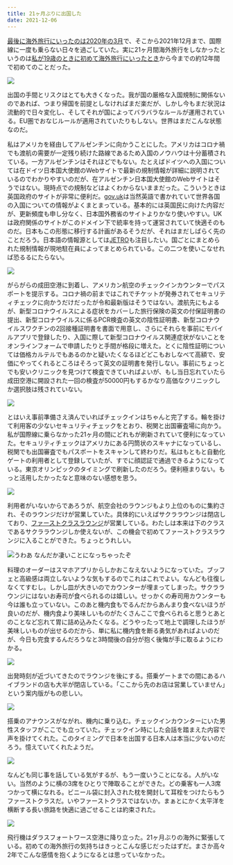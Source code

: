 ```yaml
---
title: 21ヶ月ぶりに出国した
date: 2021-12-06
---
```


[最後に海外旅行にいったのは2020年の3月](/post/1607745895)で、そこから2021年12月まで、国際線に一度も乗らない日々を過ごしていた。実に21ヶ月間海外旅行をしなかったというのは[私が19歳のときに初めて海外旅行にいったとき](/post/1266964260)から今までの約12年間で初めてのことだった。

![](https://photos.smugmug.com/photos/i-7KCc2m5/0/1daa2117/X3/i-7KCc2m5-X3.jpg)

出国の手間とリスクはとても大きくなった。我が国の厳格な入国規制に関係ないのであれば、つまり帰国を前提としなければまだ楽だが、しかし今もまだ状況は流動的で日々変化し、そしてそれが国によってバラバラなルールが運用されている。EU圏でおなじルールが適用されていたりもしない。世界はまだこんな状態なのだ。

私はアメリカを経由してアルゼンチンに向かうことにした。アメリカはコロナ禍でも渡航の需要が一定残り続けた路線であるため入国のノウハウは十分蓄積されている。一方アルゼンチンはそれほどでもない。たとえばドイツへの入国については在ドイツ日本国大使館のWebサイトで最新の規制情報が詳細に説明されているのでわかりやすいのだが、在アルゼンチン日本国大使館のWebサイトはそうではない。現時点での規制などはよくわからないままだった。こういうときは英国政府のサイトが非常に便利だ。[gov.uk](https://gov.uk)は当然英語で書かれていて世界各国の入国についての情報がよくまとまっている。基本的には英国民に向けた内容だが、更新頻度も申し分なく、日本国外務省のサイトよりかなり使いやすい。UKは政府関係のサイトがこのドメイン下で統率を持って運営されていて快適そのものだ。日本もこの形態に移行する計画があるそうだが、それはまだしばらく先のことだろう。日本語の情報源としては[JETRO](https://www.jetro.go.jp/)も注目したい。国ごとにまとめられた規制情報が現地駐在員によってまとめられている。この二つを使いこなせれば恐るるにたらない。

![](https://photos.smugmug.com/photos/i-tSjKxdZ/0/ddc73d5e/X2/i-tSjKxdZ-X2.png)

がらがらの成田空港に到着し、アメリカン航空のチェックインカウンターでパスポートを提示する。コロナ禍の前まではこれでチケットが発券されてセキュリティチェックに向かうだけだったが令和最新版はそうではない。渡航先にもよるが、新型コロナウイルスによる症状をカバーした旅行保険の英文の付保証明書の提出、新型コロナウイルスに係るPCR検査の英文の陰性証明書、新型コロナウイルスワクチンの2回接種証明書を書面で用意し、さらにそれらを事前にモバイルアプリで登録したり、入国に際して新型コロナウイルス関連症状がないことをオンラインフォームで申請したりと手間が格段に増えた。とくに陰性証明については価格カルテルでもあるのかと疑いたくなるほどどこもおしなべて高額で、安価にやってくれるところはそろって英文の証明書を発行しない。事前にちょっとでも安いクリニックを見つけて検査できていればよいが、もし当日忘れていたら成田空港に開設された一回の検査が50000円もするかなり高価なクリニックしか選択肢は残されていない。

![](https://photos.smugmug.com/photos/i-nW5NsBs/0/9c608d53/X3/i-nW5NsBs-X3.jpg)

とはいえ事前準備さえ済んでいればチェックインはちゃんと完了する。輪を掛けて利用客の少ないセキュリティチェックをとおり、税関と出国審査場に向かう。私が国際線に乗らなかった21ヶ月の間にどれもが刷新されていて便利になっていた。セキュリティチェックはアメリカにある円筒状のスキャナになっているし、税関でも出国審査でもパスポートをスキャンして終わりだ。私はもともと自動化ゲートの利用者として登録していたが、すでに顔認証で通過できるようになっている。東京オリンピックのタイミングで刷新したのだろう。便利極まりない。もっと活用したかったなと意味のない感想を思う。

![](https://photos.smugmug.com/photos/i-V2FvzDr/0/6e048393/X3/i-V2FvzDr-X3.jpg)

利用者がいないからであろうが、航空会社のラウンジもより上位のものに集約され、そのラウンジだけが営業していた。具体的にいえばサクララウンジは閉店しており、[ファーストクラスラウンジ](https://www.gqjapan.jp/lifestyle/article/20191209-jal-first)が営業している。わたしは本来は下のクラスであるサクララウンジしか使えないが、この機会で初めてファーストクラスラウンジに入ることができた。ちょっとうれしい。

![うわあ なんだか凄いことになっちゃったぞ](https://photos.smugmug.com/photos/i-FmHPWBs/0/7b26ba99/X3/i-FmHPWBs-X3.jpg)

料理のオーダーはスマホアプリからしかおこなえないようになっていた。ブッフェと高級感は両立しないような気もするのでこれはこれでよい。なんども往復しなくてすむし。しかし皿が大きいのでカウンターが埋まってしまった。サクララウンジにはないお寿司が食べられるのは嬉しい。せっかくの寿司用カウンターも今は誰も立っていない。このあと機内食もでるんだからあんまり食べないほうが良いのだが、機内食より美味しいものがたくさんここで食べられると思うとあとのことなど忘れて胃に詰め込みたくなる。どうやったって地上で調理したほうが美味しいものが出せるのだから、単に私に機内食を断る勇気があればよいのだが、今日も完食するんだろうなと3時間後の自分が抱く後悔が手に取るようにわかる。

![](https://photos.smugmug.com/photos/i-F2rQKPP/0/87b74e0b/X3/i-F2rQKPP-X3.jpg)

出発時刻が近づいてきたのでラウンジを後にする。搭乗ゲートまでの間にあるハイブランドの店も大半が閉店している。「ここから先のお店は営業していません」という案内版がもの悲しい。

![](https://photos.smugmug.com/photos/i-35hXjbQ/0/72da7c35/X3/i-35hXjbQ-X3.jpg)

搭乗のアナウンスがながれ、機内に乗り込む。チェックインカウンターにいた男性スタッフがここでも立っていた。チェックイン時にした会話を踏まえた内容で声を掛けてくれた。このタイミングで日本を出国する日本人は本当に少ないのだろう。憶えていてくれたようだ。

![](https://photos.smugmug.com/photos/i-64LcTVk/0/8a4572bb/X3/i-64LcTVk-X3.jpg)

なんども同じ事を話している気がするが、もう一度いうことになる。人がいない。当然のように横の3席をひとりで陣取ることができた。どの乗客も一人3席つかって横になれる。ビニール袋に封入された枕を開封して耳栓をつけたらもうファーストクラスだ。いやファーストクラスではないか。まぁとにかく太平洋を横断する長い旅路を快適に過ごせることは約束された。

![](https://photos.smugmug.com/photos/i-Sn7SSTD/0/de6598d6/X3/i-Sn7SSTD-X3.jpg)

飛行機はダラスフォートワース空港に降り立った。21ヶ月ぶりの海外に緊張している。初めての海外旅行の気持ちはきっとこんな感じだったはずだ。まさか高々2年でこんな感情を抱くようになるとは思っていなかった。
